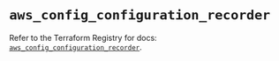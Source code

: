 # `aws_config_configuration_recorder`

Refer to the Terraform Registry for docs: [`aws_config_configuration_recorder`](https://registry.terraform.io/providers/hashicorp/aws/5.82.1/docs/resources/config_configuration_recorder).
